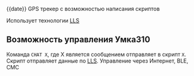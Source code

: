 {{date}}
GPS трекер с возможностью написания скриптов

Использует технологии [LLS](../info/dataFormat/LLS/LLS.md)

## Возможность управления Умка310
Команда `CHAT X`, где Х является сообщением отправляет в скрипт `Х`. 
Скрипт отправляет данные по [LLS](../info/dataFormat/LLS/LLS.md). 
Управление через Интернет, BLE, СМС
